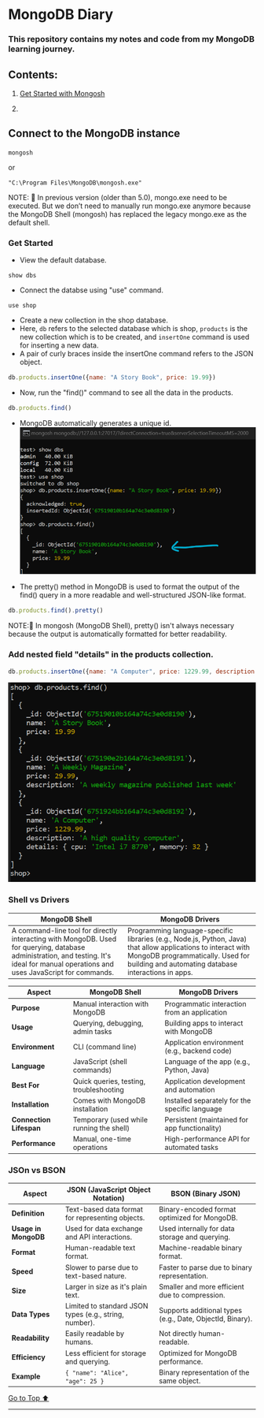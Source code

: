 # MongoDB Diary

### This repository contains my notes and code from my MongoDB learning journey.

## Contents:

1. [Get Started with Mongosh](#connect-to-the-mongodb-instance)

2. 



## Connect to the MongoDB instance
```
mongosh
```

or

```
"C:\Program Files\MongoDB\mongosh.exe"
```

NOTE: 📝 In previous version (older than 5.0), mongo.exe need to be executed. But we don’t need to manually run mongo.exe anymore because the MongoDB Shell (mongosh) has replaced the legacy mongo.exe as the default shell.

### Get Started
- View the default database.
```
show dbs
```
- Connect the databse using "use" command.
```
use shop
```
- Create a new collection in the shop database.
- Here, ```db``` refers to the selected database which is shop, ```products``` is the new collection which is to be created, and ```insertOne``` command is used for inserting a new data.
- A pair of curly braces inside the insertOne command refers to the JSON object.

```javaScript
db.products.insertOne({name: "A Story Book", price: 19.99})
```

- Now, run the "find()" command to see all the data in the products.

```javaScript
db.products.find()
```

- MongoDB automatically generates a unique id.
![alt text](image.png)


- The pretty() method in MongoDB is used to format the output of the find() query in a more readable and well-structured JSON-like format.
```javaScript
db.products.find().pretty()
```

NOTE:📝
In mongosh (MongoDB Shell), pretty() isn't always necessary because the output is automatically formatted for better readability.

### Add nested field "details" in the products collection.
```javaScript
db.products.insertOne({name: "A Computer", price: 1229.99, description: "A high quality computer", details: { cpu: "Intel i7 8770", memory: 32}})
```
![alt text](image-1.png)



### Shell vs Drivers
| MongoDB Shell | MongoDB Drivers |
| ---- | ---- |
| A command-line tool for directly interacting with MongoDB. Used for querying, database administration, and testing. It's ideal for manual operations and uses JavaScript for commands. | Programming language-specific libraries (e.g., Node.js, Python, Java) that allow applications to interact with MongoDB programmatically. Used for building and automating database interactions in apps. |



| **Aspect**              | **MongoDB Shell**                          | **MongoDB Drivers**                          |
|-------------------------|--------------------------------------------|----------------------------------------------|
| **Purpose**             | Manual interaction with MongoDB            | Programmatic interaction from an application |
| **Usage**               | Querying, debugging, admin tasks           | Building apps to interact with MongoDB       |
| **Environment**         | CLI (command line)                         | Application environment (e.g., backend code) |
| **Language**            | JavaScript (shell commands)                | Language of the app (e.g., Python, Java)     |
| **Best For**            | Quick queries, testing, troubleshooting    | Application development and automation       |
| **Installation**        | Comes with MongoDB installation            | Installed separately for the specific language |
| **Connection Lifespan** | Temporary (used while running the shell)   | Persistent (maintained for app functionality) |
| **Performance**         | Manual, one-time operations                | High-performance API for automated tasks     |



### JSOn vs BSON
| **Aspect**          | **JSON (JavaScript Object Notation)**               | **BSON (Binary JSON)**                        |
|----------------------|-----------------------------------------------------|-----------------------------------------------|
| **Definition**       | Text-based data format for representing objects.    | Binary-encoded format optimized for MongoDB.  |
| **Usage in MongoDB** | Used for data exchange and API interactions.        | Used internally for data storage and querying. |
| **Format**           | Human-readable text format.                         | Machine-readable binary format.               |
| **Speed**            | Slower to parse due to text-based nature.           | Faster to parse due to binary representation. |
| **Size**             | Larger in size as it's plain text.                  | Smaller and more efficient due to compression.|
| **Data Types**       | Limited to standard JSON types (e.g., string, number). | Supports additional types (e.g., Date, ObjectId, Binary). |
| **Readability**      | Easily readable by humans.                          | Not directly human-readable.                  |
| **Efficiency**       | Less efficient for storage and querying.            | Optimized for MongoDB performance.            |
| **Example**          | `{ "name": "Alice", "age": 25 }`                    | Binary representation of the same object.     |






[Go to Top ⬆️ ](#contents)

---
